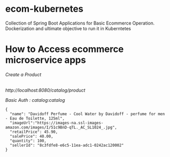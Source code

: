 # ecom-kubernetes
Collection of Spring Boot Applications for Basic Ecommerce Operation. Dockerization and ultimate objective to run it in Kuberntetes

# How to Access ecommerce microservice apps

###### Create a Product

*http://localhost:8080/catalog/product*

*Basic Auth : catalog:catalog*
```
{
  "name": "Davidoff Perfume - Cool Water by Davidoff - perfume for men - Eau de Toilette, 125ml",
  "imageUrl":"https://images-na.ssl-images-amazon.com/images/I/51c9BnD-qTL._AC_SL1024_.jpg",
  "retailPrice": 45.90,
  "salePrice": 40.00,
  "quantity": 100,
  "sellerId": "8c3fdfe8-e6c5-11ea-adc1-0242ac120002"
}
```

